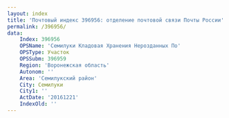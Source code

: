 ```yaml
---
layout: index
title: 'Почтовый индекс 396956: отделение почтовой связи Почты России'
permalink: /396956/
data:
    Index: 396956
    OPSName: 'Семилуки Кладовая Хранения Нерозданных По'
    OPSType: Участок
    OPSSubm: 396959
    Region: 'Воронежская область'
    Autonom: ''
    Area: 'Семилукский район'
    City: Семилуки
    City1: ''
    ActDate: '20161221'
    IndexOld: ''
---
```

